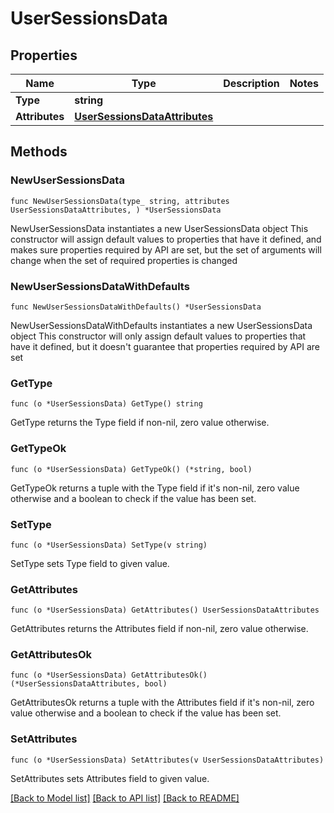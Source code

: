 # UserSessionsData

## Properties

Name | Type | Description | Notes
------------ | ------------- | ------------- | -------------
**Type** | **string** |  | 
**Attributes** | [**UserSessionsDataAttributes**](UserSessionsDataAttributes.md) |  | 

## Methods

### NewUserSessionsData

`func NewUserSessionsData(type_ string, attributes UserSessionsDataAttributes, ) *UserSessionsData`

NewUserSessionsData instantiates a new UserSessionsData object
This constructor will assign default values to properties that have it defined,
and makes sure properties required by API are set, but the set of arguments
will change when the set of required properties is changed

### NewUserSessionsDataWithDefaults

`func NewUserSessionsDataWithDefaults() *UserSessionsData`

NewUserSessionsDataWithDefaults instantiates a new UserSessionsData object
This constructor will only assign default values to properties that have it defined,
but it doesn't guarantee that properties required by API are set

### GetType

`func (o *UserSessionsData) GetType() string`

GetType returns the Type field if non-nil, zero value otherwise.

### GetTypeOk

`func (o *UserSessionsData) GetTypeOk() (*string, bool)`

GetTypeOk returns a tuple with the Type field if it's non-nil, zero value otherwise
and a boolean to check if the value has been set.

### SetType

`func (o *UserSessionsData) SetType(v string)`

SetType sets Type field to given value.


### GetAttributes

`func (o *UserSessionsData) GetAttributes() UserSessionsDataAttributes`

GetAttributes returns the Attributes field if non-nil, zero value otherwise.

### GetAttributesOk

`func (o *UserSessionsData) GetAttributesOk() (*UserSessionsDataAttributes, bool)`

GetAttributesOk returns a tuple with the Attributes field if it's non-nil, zero value otherwise
and a boolean to check if the value has been set.

### SetAttributes

`func (o *UserSessionsData) SetAttributes(v UserSessionsDataAttributes)`

SetAttributes sets Attributes field to given value.



[[Back to Model list]](../README.md#documentation-for-models) [[Back to API list]](../README.md#documentation-for-api-endpoints) [[Back to README]](../README.md)


